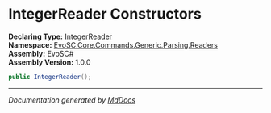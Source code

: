 ﻿<!--  
  <auto-generated>   
    The contents of this file were generated by a tool.  
    Changes to this file may be list if the file is regenerated  
  </auto-generated>   
-->

# IntegerReader Constructors

**Declaring Type:** [IntegerReader](../index.md)  
**Namespace:** [EvoSC.Core.Commands.Generic.Parsing.Readers](../../index.md)  
**Assembly:** EvoSC\#  
**Assembly Version:** 1.0.0

```csharp
public IntegerReader();
```
___

*Documentation generated by [MdDocs](https://github.com/ap0llo/mddocs)*
